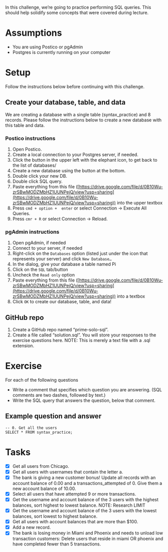 In this challenge, we’re going to practice performing SQL queries. This should help solidify some concepts that were covered during lecture.

# Assumptions

* You are using Postico or pgAdmin
* Postgres is currently running on your computer

# Setup
Follow the instructions below before continuing with this challenge.

## Create your database, table, and data

We are creating a database with a single table (syntax_practice) and 8 records. Please follow the instructions below to create a new database with this table and data.

### Postico instructions

1. Open Postico.
2. Create a local connection to your Postgres server, if needed.
3. Click the button in the upper left with the elephant icon, to get back to the list of databases/
4. Create a new database using the button at the bottom.
5. Double click your new DB.
6. Double click SQL query.
7. Paste everything from this file ([https://drive.google.com/file/d/0B10Wu-zrSBwMODZMbHZ1UUNPejQ/view?usp=sharing](https://drive.google.com/file/d/0B10Wu-zrSBwMODZMbHZ1UUNPejQ/view?usp=sharing)) into the upper textbox
8. Press `cmd + option +  enter` or select Connection -> Execute All Queries.
9. Press `cmr + R` or select Connection -> Reload.

### pgAdmin instructions
1. Open pgAdmin, if needed
2. Connect to your server, if needed
3. Right-click on the `Databases` option (listed just under the icon that represents your server) and click `New Database…`
4. In the dialog, give your database a table named Pi
5. Click on the `SQL` tab/button
6. Uncheck the `Read only` option
7. Paste everything from this file ([https://drive.google.com/file/d/0B10Wu-zrSBwMODZMbHZ1UUNPejQ/view?usp=sharing](https://drive.google.com/file/d/0B10Wu-zrSBwMODZMbHZ1UUNPejQ/view?usp=sharing)) into a textbox
8. Click `OK` to create our database, table, and data!

## GitHub repo
1. Create a GitHub repo named “prime-solo-sql”.
2. Create a file called “solution.sql”. You will store your responses to the exercise questions here. NOTE: This is merely a text file with a .sql extension.

# Exercise

For each of the following questions

* Write a comment that specifies which question you are answering. (SQL comments are two dashes, followed by text.)
* Write the SQL query that answers the question, below that comment.

## Example question and answer
```
-- 0. Get all the users
SELECT * FROM syntax_practice;
```

# Tasks
* [x] Get all users from Chicago.
* [x] Get all users with usernames that contain the letter a.
* [x] The bank is giving a new customer bonus! Update all records with an account balance of 0.00 and a transactions_attempted of 0. Give them a new account balance of 10.00.
* [x] Select all users that have attempted 9 or more transactions.
* [x] Get the username and account balance of the 3 users with the highest balances, sort highest to lowest balance. NOTE: Research LIMIT
* [x] Get the username and account balance of the 3 users with the lowest balances, sort lowest to highest balance.
* [x] Get all users with account balances that are more than $100.
* [x] Add a new record.
* [x] The bank is losing money in Miami and Phoenix and needs to unload low transaction customers: Delete users that reside in miami OR phoenix and have completed fewer than 5 transactions.
